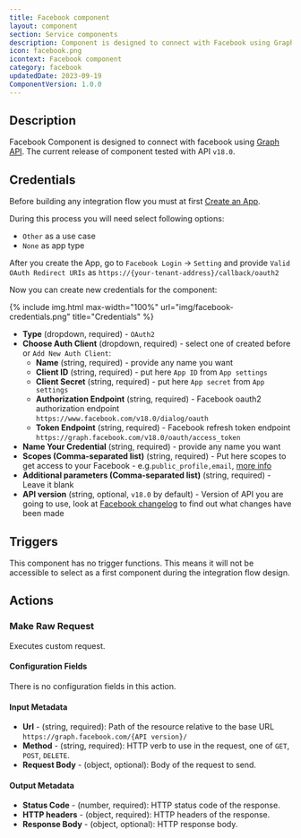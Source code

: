 ```yaml
---
title: Facebook component
layout: component
section: Service components
description: Component is designed to connect with Facebook using Graph API.
icon: facebook.png
icontext: Facebook component
category: facebook
updatedDate: 2023-09-19
ComponentVersion: 1.0.0
---
```


## Description

Facebook Component is designed to connect with facebook using [Graph API](https://developers.facebook.com/docs/graph-api).
The current release of component tested with API `v18.0`.

## Credentials

Before building any integration flow you must at first [Create an App](https://developers.facebook.com/docs/development/create-an-app).

During this process you will need select following options:
- `Other` as a use case
- `None` as app type

After you create the App, go to `Facebook Login` -> `Setting` and provide `Valid OAuth Redirect URIs` as `https://{your-tenant-address}/callback/oauth2`

Now you can create new credentials for the component:

{% include img.html max-width="100%" url="img/facebook-credentials.png" title="Credentials" %}

* **Type** (dropdown, required) - `OAuth2`
* **Choose Auth Client** (dropdown, required) - select one of created before or `Add New Auth Client`:
    * **Name** (string, required) - provide any name you want
    * **Client ID** (string, required) - put here `App ID` from `App settings`
    * **Client Secret** (string, required) - put here `App secret` from `App settings`
    * **Authorization Endpoint** (string, required) - Facebook oauth2 authorization endpoint `https://www.facebook.com/v18.0/dialog/oauth`
    * **Token Endpoint** (string, required) - Facebook refresh token endpoint `https://graph.facebook.com/v18.0/oauth/access_token`
* **Name Your Credential** (string, required) - provide any name you want
* **Scopes (Comma-separated list)** (string, required) - Put here scopes to get access to your Facebook - e.g.`public_profile,email`, [more info](https://developers.facebook.com/docs/facebook-login/permissions/)
* **Additional parameters (Comma-separated list)** (string, required) - Leave it blank
* **API version** (string, optional, `v18.0` by default) - Version of API you are going to use, look at [Facebook changelog](https://developers.facebook.com/docs/graph-api/changelog) to find out what changes have been made

## Triggers

This component has no trigger functions. This means it will not be accessible to select as a first component during the integration flow design.

## Actions

### Make Raw Request

Executes custom request.

#### Configuration Fields

There is no configuration fields in this action.

#### Input Metadata

* **Url** - (string, required): Path of the resource relative to the base URL `https://graph.facebook.com/{API version}/`
* **Method** - (string, required): HTTP verb to use in the request, one of `GET`, `POST`, `DELETE`.
* **Request Body** - (object, optional): Body of the request to send.

#### Output Metadata

* **Status Code** - (number, required): HTTP status code of the response.
* **HTTP headers** - (object, required): HTTP headers of the response.
* **Response Body** - (object, optional): HTTP response body.
